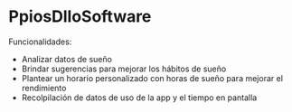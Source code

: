 # PpiosDlloSoftware

Funcionalidades:
  - Analizar datos de sueño
  - Brindar sugerencias para mejorar los hábitos de sueño
  - Plantear un horario personalizado con horas de sueño para mejorar el rendimiento
  - Recolpilación de datos de uso de la app y el tiempo en pantalla
